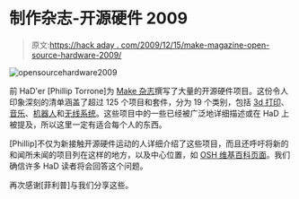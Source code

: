 # 制作杂志-开源硬件 2009

> 原文:[https://hack aday . com/2009/12/15/make-magazine-open-source-hardware-2009/](https://hackaday.com/2009/12/15/make-magazine-open-source-hardware-2009/)

![](../Images/d2857f4fd5b82c417d38367c607bcab5.png "opensourcehardware2009")

前 HaD'er [Phillip Torrone]为 [Make 杂志](http://www.makezine.com/)撰写了大量的开源硬件项目。这份令人印象深刻的清单涵盖了超过 125 个项目和套件，分为 19 个类别，包括 [3d 打印](http://blog.makezine.com/archive/2009/12/3d_printing_and_fabrication_open_so.html)、[音乐](http://blog.makezine.com/archive/2009/12/music_open_source_hardware_2009_-_t.html)、[机器人](http://blog.makezine.com/archive/2009/12/robotics_open_source_hardware_2009.html)和[无线系统](http://blog.makezine.com/archive/2009/12/wireless_and_gps_and_wireless_open.html)。这些项目中的一些已经被广泛地详细描述或在 HaD 上被提及，所以这里一定有适合每个人的东西。

[Phillip]不仅为新接触开源硬件运动的人详细介绍了这些项目，而且还呼吁将新的和闻所未闻的项目列在这样的地方，以及中心位置，如 [OSH 维基百科页面](http://en.wikipedia.org/wiki/Open_source_hardware)。我们确信许多 HaD 读者将会回答这个问题。

再次感谢[菲利普]与我们分享这些。